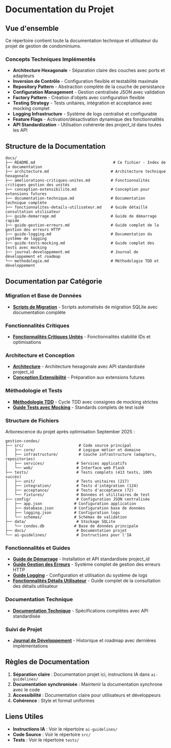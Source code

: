 # Documentation du Projet

## Vue d'ensemble

Ce répertoire contient toute la documentation technique et utilisateur du projet de gestion de condominiums.

### Concepts Techniques Implémentés

- **Architecture Hexagonale** - Séparation claire des couches avec ports et adapteurs
- **Inversion de Contrôle** - Configuration flexible et testabilité maximale  
- **Repository Pattern** - Abstraction complète de la couche de persistance
- **Configuration Management** - Gestion centralisée JSON avec validation
- **Factory Pattern** - Création d'objets avec configuration flexible
- **Testing Strategy** - Tests unitaires, intégration et acceptance avec mocking complet
- **Logging Infrastructure** - Système de logs centralisé et configurable
- **Feature Flags** - Activation/désactivation dynamique des fonctionnalités
- **API Standardization** - Utilisation cohérente des project_id dans toutes les API

## Structure de la Documentation

```
docs/
├── README.md                                  # Ce fichier - Index de la documentation
├── architecture.md                           # Architecture technique hexagonale
├── ameliorations-critiques-unites.md         # Fonctionnalités critiques gestion des unités
├── conception-extensibilite.md               # Conception pour extensions futures
├── documentation-technique.md                # Documentation technique complète
├── fonctionnalites-details-utilisateur.md    # Guide détaillé consultation utilisateur
├── guide-demarrage.md                        # Guide de démarrage rapide
├── guide-gestion-erreurs.md                  # Guide complet de la gestion des erreurs HTTP
├── guide-logging.md                          # Documentation du système de logging
├── guide-tests-mocking.md                    # Guide complet des tests avec mocking
├── journal-developpement.md                  # Journal de développement et roadmap
└── methodologie.md                           # Méthodologie TDD et développement
```

## Documentation par Catégorie

### Migration et Base de Données
- **[Scripts de Migration](../data/migrations/README.md)** - Scripts automatisés de migration SQLite avec documentation complète

### Fonctionnalités Critiques
- **[Fonctionnalités Critiques Unités](ameliorations-critiques-unites.md)** - Fonctionnalités stabilité IDs et optimisations

### Architecture et Conception
- **[Architecture](architecture.md)** - Architecture hexagonale avec API standardisée project_id
- **[Conception Extensibilité](conception-extensibilite.md)** - Préparation aux extensions futures

### Méthodologie et Tests
- **[Méthodologie TDD](methodologie.md)** - Cycle TDD avec consignes de mocking strictes
- **[Guide Tests avec Mocking](guide-tests-mocking.md)** - Standards complets de test isolé

### Structure de Fichiers

Arborescence du projet après optimisation September 2025 :
```
gestion-condos/
├── src/                        # Code source principal
│   ├── core/                   # Logique métier et domaine
│   ├── infrastructure/         # Couche infrastructure (adapters, repositories)
│   ├── services/              # Services applicatifs
│   └── web/                   # Interface web Flask
├── tests/                     # Tests complets (413 tests, 100% succès)
│   ├── unit/                  # Tests unitaires (217)
│   ├── integration/           # Tests d'intégration (124) 
│   ├── acceptance/            # Tests d'acceptance (72)
│   └── fixtures/              # Données et utilitaires de test
├── config/                    # Configuration JSON centralisée
│   ├── app.json              # Configuration application
│   ├── database.json         # Configuration base de données
│   ├── logging.json          # Configuration logs
│   └── schemas/              # Schémas de validation
├── data/                      # Stockage SQLite
│   └── condos.db             # Base de données principale
├── docs/                      # Documentation projet
└── ai-guidelines/             # Instructions pour l'IA
```

### Fonctionnalités et Guides
- **[Guide de Démarrage](guide-demarrage.md)** - Installation et API standardisée project_id
- **[Guide Gestion des Erreurs](guide-gestion-erreurs.md)** - Système complet de gestion des erreurs HTTP
- **[Guide Logging](guide-logging.md)** - Configuration et utilisation du système de logs
- **[Fonctionnalités Détails Utilisateur](fonctionnalites-details-utilisateur.md)** - Guide complet de la consultation des détails utilisateur

### Documentation Technique
- **[Documentation Technique](documentation-technique.md)** - Spécifications complètes avec API standardisée

### Suivi de Projet
- **[Journal de Développement](journal-developpement.md)** - Historique et roadmap avec dernières implémentations

## Règles de Documentation

1. **Séparation claire** : Documentation projet ici, instructions IA dans `ai-guidelines/`
2. **Documentation synchronisée** : Maintenir la documentation synchrone avec le code
3. **Accessibilité** : Documentation claire pour utilisateurs et développeurs
4. **Cohérence** : Style et format uniformes

## Liens Utiles

- **Instructions IA** : Voir le répertoire `ai-guidelines/`
- **Code Source** : Voir le répertoire `src/`
- **Tests** : Voir le répertoire `tests/`
